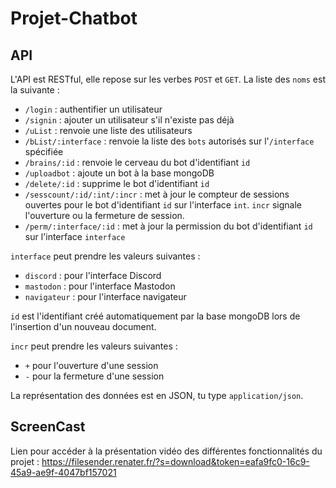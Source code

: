 # Projet-Chatbot
## API
L'API est RESTful, elle repose sur les verbes `POST` et `GET`. 
La liste des `noms` est la suivante :  
* `/login` : authentifier un utilisateur
* `/signin` : ajouter un utilisateur s'il n'existe pas déjà
* `/uList` : renvoie une liste des utilisateurs
* `/bList/:interface` : renvoie la liste des `bots` autorisés sur l'`/interface` spécifiée
* `/brains/:id` : renvoie le cerveau du bot d'identifiant `id`
* `/uploadbot` : ajoute un bot à la base mongoDB
* `/delete/:id` : supprime le bot d'identifiant `id`
* `/sesscount/:id/:int/:incr` : met à jour le compteur de sessions ouvertes pour le bot d'identifiant `id` sur l'interface `int`. `incr` signale l'ouverture ou la fermeture de session. 
* `/perm/:interface/:id` : met à jour la permission du bot d'identifiant `id` sur l'interface `interface`

`interface` peut prendre les valeurs suivantes : 
* `discord` : pour l'interface Discord
* `mastodon` : pour l'interface Mastodon
* `navigateur` : pour l'interface navigateur

`id` est l'identifiant créé automatiquement par la base mongoDB lors de l'insertion d'un nouveau document.

`incr` peut prendre les valeurs suivantes : 
* `+` pour l'ouverture d'une session
* `-` pour la fermeture d'une session

La représentation des données est en JSON, tu type `application/json`.


## ScreenCast
Lien pour accéder à la présentation vidéo des différentes fonctionnalités du projet : https://filesender.renater.fr/?s=download&token=eafa9fc0-16c9-45a9-ae9f-4047bf157021

